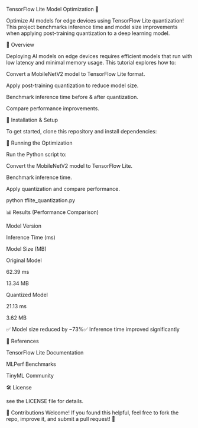 TensorFlow Lite Model Optimization 🚀

Optimize AI models for edge devices using TensorFlow Lite quantization! This project benchmarks inference time and model size improvements when applying post-training quantization to a deep learning model.

📌 Overview

Deploying AI models on edge devices requires efficient models that run with low latency and minimal memory usage. This tutorial explores how to:

Convert a MobileNetV2 model to TensorFlow Lite format.

Apply post-training quantization to reduce model size.

Benchmark inference time before & after quantization.

Compare performance improvements.

🔧 Installation & Setup

To get started, clone this repository and install dependencies:


🚀 Running the Optimization

Run the Python script to:

Convert the MobileNetV2 model to TensorFlow Lite.

Benchmark inference time.

Apply quantization and compare performance.

python tflite_quantization.py

📊 Results (Performance Comparison)

Model Version

Inference Time (ms)

Model Size (MB)

Original Model

62.39 ms

13.34 MB

Quantized Model

21.13 ms

3.62 MB

✅ Model size reduced by ~73%✅ Inference time improved significantly


📖 References

TensorFlow Lite Documentation

MLPerf Benchmarks

TinyML Community

🛠 License

see the LICENSE file for details.

🙌 Contributions Welcome! If you found this helpful, feel free to fork the repo, improve it, and submit a pull request! 🚀
